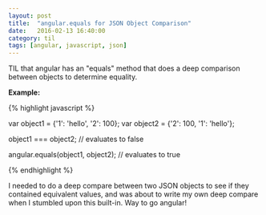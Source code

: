 ```yaml
---
layout: post
title:  "angular.equals for JSON Object Comparison"
date:   2016-02-13 16:40:00
category: til
tags: [angular, javascript, json]
---
```


TIL that angular has an "equals" method that does a deep comparison between objects to determine equality.

__Example:__

{% highlight javascript %}

var object1 = {'1': 'hello', '2': 100};
var object2 = {'2': 100, '1': 'hello'};

object1 === object2; // evaluates to false

angular.equals(object1, object2); // evaluates to true

{% endhighlight %}

I needed to do a deep compare between two JSON objects to see if they contained equivalent values, and was about to write my own deep compare when I stumbled upon this built-in. Way to go angular!

